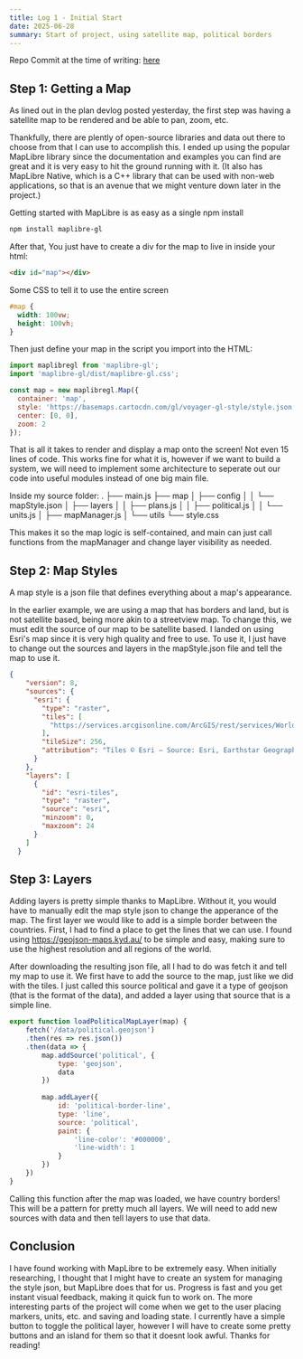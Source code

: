 ```yaml
---
title: Log 1 - Initial Start
date: 2025-06-28
summary: Start of project, using satellite map, political borders
---
```


Repo Commit at the time of writing: [here](https://github.com/mevanl/stratmap/tree/efcd6585a2fdcb43437e46e91b5fb92d5cf62374)

## Step 1: Getting a Map
As lined out in the plan devlog posted yesterday, the first step was having a satellite map to be rendered and be able to pan, zoom, etc. 

Thankfully, there are plently of open-source libraries and data out there to choose from that I can use to accomplish this. I ended up using the popular MapLibre library since the documentation and examples you can find are great and it is very easy to hit the ground running with it. (It also has MapLibre Native, which is a C++ library that can be used with non-web applications, so that is an avenue that we might venture down later in the project.)

Getting started with MapLibre is as easy as a single npm install 
```bash
npm install maplibre-gl
```

After that, You just have to create a div for the map to live in inside your html:
```html
<div id="map"></div>
```

Some CSS to tell it to use the entire screen
```css
#map {
  width: 100vw;
  height: 100vh;
}
```

Then just define your map in the script you import into the HTML:
```js
import maplibregl from 'maplibre-gl';
import 'maplibre-gl/dist/maplibre-gl.css';

const map = new maplibregl.Map({
  container: 'map',
  style: 'https://basemaps.cartocdn.com/gl/voyager-gl-style/style.json',
  center: [0, 0],
  zoom: 2
});
```

That is all it takes to render and display a map onto the screen! Not even 15 lines of code. This works fine for what it is, however if we want to build a system, we will need to implement some architecture to seperate out our code into useful modules instead of one big main file. 

Inside my source folder:
.
├── main.js
├── map
│   ├── config
│   │   └── mapStyle.json
│   ├── layers
│   │   ├── plans.js
│   │   ├── political.js
│   │   └── units.js
│   ├── mapManager.js
│   └── utils
└── style.css

This makes it so the map logic is self-contained, and main can just call functions from the mapManager and change layer visibility as needed. 

## Step 2: Map Styles
A map style is a json file that defines everything about a map's appearance. 

In the earlier example, we are using a map that has borders and land, but is not satellite based, being more akin to a streetview map. To change this, we must edit the source of our map to be satellite based. I landed on using Esri's map since it is very high quality and free to use. To use it, I just have to change out the sources and layers in the mapStyle.json file and tell the map to use it. 
```json
{
    "version": 8,
    "sources": {
      "esri": {
        "type": "raster",
        "tiles": [
          "https://services.arcgisonline.com/ArcGIS/rest/services/World_Imagery/MapServer/tile/{z}/{y}/{x}"
        ],
        "tileSize": 256,
        "attribution": "Tiles © Esri — Source: Esri, Earthstar Geographics"
      }
    },
    "layers": [
      {
        "id": "esri-tiles",
        "type": "raster",
        "source": "esri",
        "minzoom": 0,
        "maxzoom": 24
      }
    ]
  }
``` 

## Step 3: Layers
Adding layers is pretty simple thanks to MapLibre. Without it, you would have to manually edit the map style json to change the apperance of the map. The first layer we would like to add is a simple border between the countries. First, I had to find a place to get the lines that we can use. I found using https://geojson-maps.kyd.au/ to be simple and easy, making sure to use the highest resolution and all regions of the world. 

After downloading the resulting json file, all I had to do was fetch it and tell my map to use it. We first have to add the source to the map, just like we did with the tiles. I just called this source political and gave it a type of geojson (that is the format of the data), and added a layer using that source that is a simple line.
```js
export function loadPoliticalMapLayer(map) {
    fetch('/data/political.geojson')
    .then(res => res.json())
    .then(data => {
        map.addSource('political', {
            type: 'geojson',
            data
        })
    
        map.addLayer({
            id: 'political-border-line',
            type: 'line',
            source: 'political',
            paint: {
                'line-color': '#000000',
                'line-width': 1
            }
        })
    })
}
```

Calling this function after the map was loaded, we have country borders! This will be a pattern for pretty much all layers. We will need to add new sources with data and then tell layers to use that data.

## Conclusion 
I have found working with MapLibre to be extremely easy. When initially researching, I thought that I might have to create an system for managing the style json, but MapLibre does that for us. Progress is fast and you get instant visual feedback, making it quick fun to work on. The more interesting parts of the project will come when we get to the user placing markers, units, etc. and saving and loading state. I currently have a simple button to toggle the political layer, however I will have to create some pretty buttons and an island for them so that it doesnt look awful. Thanks for reading!


